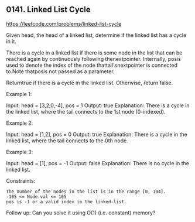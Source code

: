 ## 0141. Linked List Cycle

https://leetcode.com/problems/linked-list-cycle

Given head, the head of a linked list, determine if the linked list has a cycle in it.

There is a cycle in a linked list if there is some node in the list that can be reached again by continuously following thenextpointer. Internally, posis used to denote the index of the node thattail'snextpointer is connected to.Note thatposis not passed as a parameter.

Returntrue if there is a cycle in the linked list. Otherwise, return false.

Example 1:

Input: head = [3,2,0,-4], pos = 1
Output: true
Explanation: There is a cycle in the linked list, where the tail connects to the 1st node (0-indexed).

Example 2:

Input: head = [1,2], pos = 0
Output: true
Explanation: There is a cycle in the linked list, where the tail connects to the 0th node.

Example 3:

Input: head = [1], pos = -1
Output: false
Explanation: There is no cycle in the linked list.

Constraints:

    The number of the nodes in the list is in the range [0, 104].
    -105 <= Node.val <= 105
    pos is -1 or a valid index in the linked-list.

Follow up: Can you solve it using O(1) (i.e. constant) memory?

